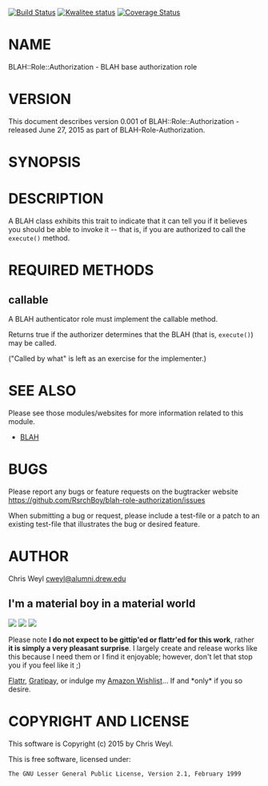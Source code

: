 [![Build Status](https://travis-ci.org/RsrchBoy/blah-role-authorization.svg?branch=master)](https://travis-ci.org/RsrchBoy/blah-role-authorization)
[![Kwalitee status](http://cpants.cpanauthors.org/dist/BLAH-Role-Authorization.png)](http://cpants.charsbar.org/dist/overview/BLAH-Role-Authorization)
[![Coverage Status](https://coveralls.io/repos/RsrchBoy/blah-role-authorization/badge.png?branch=master)](https://coveralls.io/r/RsrchBoy/blah-role-authorization?branch=master)

# NAME

BLAH::Role::Authorization - BLAH base authorization role

# VERSION

This document describes version 0.001 of BLAH::Role::Authorization - released June 27, 2015 as part of BLAH-Role-Authorization.

# SYNOPSIS

# DESCRIPTION

A BLAH class exhibits this trait to indicate that it can tell you if it
believes you should be able to invoke it -- that is, if you are authorized to
call the `execute()` method.

# REQUIRED METHODS

## callable

A BLAH authenticator role must implement the callable method.

Returns true if the authorizer determines that the BLAH (that is,
`execute()`) may be called.

("Called by what" is left as an exercise for the implementer.)

# SEE ALSO

Please see those modules/websites for more information related to this module.

- [BLAH](https://metacpan.org/pod/BLAH)

# BUGS

Please report any bugs or feature requests on the bugtracker website
https://github.com/RsrchBoy/blah-role-authorization/issues

When submitting a bug or request, please include a test-file or a
patch to an existing test-file that illustrates the bug or desired
feature.

# AUTHOR

Chris Weyl <cweyl@alumni.drew.edu>

## I'm a material boy in a material world

<div>
    <a href="https://gratipay.com/RsrchBoy/"><img src="http://img.shields.io/gratipay/RsrchBoy.svg" /></a>
    <a href="http://bit.ly/rsrchboys-wishlist"><img src="http://wps.io/wp-content/uploads/2014/05/amazon_wishlist.resized.png" /></a>
    <a href="https://flattr.com/submit/auto?user_id=RsrchBoy&url=https%3A%2F%2Fgithub.com%2FRsrchBoy%2Fblah-role-authorization&title=RsrchBoy's%20CPAN%20BLAH-Role-Authorization&tags=%22RsrchBoy's%20BLAH-Role-Authorization%20in%20the%20CPAN%22"><img src="http://api.flattr.com/button/flattr-badge-large.png" /></a>
</div>

Please note **I do not expect to be gittip'ed or flattr'ed for this work**,
rather **it is simply a very pleasant surprise**. I largely create and release
works like this because I need them or I find it enjoyable; however, don't let
that stop you if you feel like it ;)

[Flattr](https://flattr.com/submit/auto?user_id=RsrchBoy&url=https%3A%2F%2Fgithub.com%2FRsrchBoy%2Fblah-role-authorization&title=RsrchBoy&#x27;s%20CPAN%20BLAH-Role-Authorization&tags=%22RsrchBoy&#x27;s%20BLAH-Role-Authorization%20in%20the%20CPAN%22),
[Gratipay](https://gratipay.com/RsrchBoy/), or indulge my
[Amazon Wishlist](http://bit.ly/rsrchboys-wishlist)...  If and \*only\* if you so desire.

# COPYRIGHT AND LICENSE

This software is Copyright (c) 2015 by Chris Weyl.

This is free software, licensed under:

    The GNU Lesser General Public License, Version 2.1, February 1999
